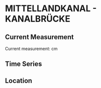 # MITTELLANDKANAL - KANALBRÜCKE

## Current Measurement

Current measurement: <Value topic="rivers/pegel-online/MLK/KANALBRUECKE/measurementValue"/> cm

## Time Series

<TimeSeries topic="rivers/pegel-online/MLK/KANALBRUECKE/measurementValue" period="week" />

## Location

<WorldMap>
  <Marker lat="52.22968860937776" lon="11.689096910025185" labelTopic="rivers/pegel-online/MLK/KANALBRUECKE/measurementValue" />
</WorldMap>
